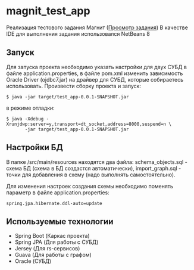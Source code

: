 # magnit_test_app
Реализация тестового задания Магнит ([Просмотр задания](test_task.md))
В качестве IDE для выполнения задания использовался NetBeans 8

## Запуск
Для запуска проекта необходимо указать настройки для двух СУБД в файле application.properties, в файле pom.xml изменить зависимость Oracle Driver (ojdbc7.jar) на драйвер для СУБД, которые собираетесь использовать.
Произвести сборку проекта и запуск:

```
$ java -jar target/test_app-0.0.1-SNAPSHOT.jar
```

в режиме отладки:
```
$ java -Xdebug -Xrunjdwp:server=y,transport=dt_socket,address=8000,suspend=n \
       -jar target/test_app-0.0.1-SNAPSHOT.jar
```

## Настройки БД
В папке /src/main/resources находятся два файла: schema_objects.sql - схема БД (схема в БД создастся автоматически), import_graph.sql - точки для добавления в схему (надо выполнять самостоятельно).

Для изменения настроек создания схемы необходимо поменять параметр в файле application.properties:

```
spring.jpa.hibernate.ddl-auto=update
```


## Используемые технологии
* Spring Boot (Каркас проекта)
* Spring JPA (Для работы с СУБД)
* Jersey (Для rs-сервисов)
* Guava (Для работы с графом)
* Oracle (СУБД)